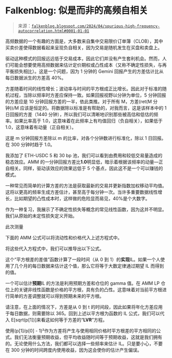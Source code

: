<!--yml

类别：未分类

日期：2024-05-12 19:54:54

-->

# Falkenblog: 似是而非的高频自相关

> 来源：[`falkenblog.blogspot.com/2024/04/spurious-high-frequency-autocorrelation.html#0001-01-01`](http://falkenblog.blogspot.com/2024/04/spurious-high-frequency-autocorrelation.html#0001-01-01)

高频数据的一个有趣的方面是，大多数来自集中交易限价订单簿（CLOB），其中买卖价差使得数据看起来呈现负自相关，因为交易是随机发生在买盘和卖盘上。

驱动这种模式的回报远远低于交易成本，因此它们并没有产生套利机会。然而，人们可能会想要使用高频数据来估计定价期权或凸性成本（又称不确定性损失，与再平衡损失相比）。这是一个问题，因为 1 分钟的 Gemini 回报产生的方差估计比从每日数据派生的方差高 40%。

方差随着时间的线性增长；波动率与时间的平方根成正比增长。因此对于标准的随机过程，当除以频率时方差应保持一致。如果回报视野以分钟为单位，5 分钟回报的方差应是 10 分钟回报方差的一半，依此类推。对于所有 M，方差(ret(M 分钟))/M 应该是恒定的。将数据除以标准是有帮助的，对我而言，这是该样本中的 1 日回报的方差（1440 分钟），所以我们可以清晰地识别那些被高估和低估的频率。如果比率高于 1.0，这意味着在此频率上有均值回归（负自相关），如果低于 1.0，这意味着有动量（正自相关）。

这是 m 分钟回报方差除以 m 的比率，对各个分钟数进行标准化，除以 1 日回报。在 300 分钟时趋于 1.0。

我添加了 ETH-USDC 5 和 30 bp 池，我们可以看到由费用和较低交易量造成的稳态效应。AMM 的一分钟回报方差比**1.0**明显低，暗示着根据该频率的动量—正自相关。同样，驱动该效应的效果远低于 5 个基点，因此这不是一个可以赚钱的模式。

一种常见而简单的计算方差的方法是获取最新的交易并更新指数加权移动平均值。这将以更高的频率生成方差估计，甚至高于每分钟一次。当许多重要数据线性增长，比如期望的凸性成本时，这样做的危险显而易见，40%是个大数字。

作为一种复习，我展示了不确定性损失等概念的常见线性函数，因为这并不明显。我们从原始的未定性损失定义开始。

此次测量

下面的 AMM 公式可以将流动性和价格代入上述方程式中。

将这些代入方程式中，我们可以推导出以下公式。

这个“平方根差的差值”函数计算了一段时间（从 0 到 1）的**实现**IL。如果一个人使用了几个月的每日数据来估计这个值，那么它将等于大数定律通过期望 IL 而得到的值。

一个可以估计**预期**IL 的方法是利用预期方差和仓位的 gamma 值。在 AMM LP 仓位上的关键非线性函数是价格的平方根，具有负的凸性。这意味着对当前平方根进行简单的方差调整就可以得到预期未来的平方根。

请注意，在上面的情况下，方差是从 0 到 t 的时间段，因此如果将年化方差应用于每日数据，则需要除以 365。回到上述以平方根为函数的 IL 公式，我们可以代入 E[sqrt(p[1])]来看这如何等于方差的“**LVR**”方程。

使用(p[1]/p[0] - 1)²作为方差将产生与使用相同价格时平方根差的平方相同的公式。我们无法衡量预期收益，但平均收益随时间等于预期收益，这就是我们拥有的。无论使用什么方法，我们都可以选择一些频率来估计 IL。只是要小心，不要在 300 分钟的时间跨度内使用收益，因为这会使你的估计产生偏误。
